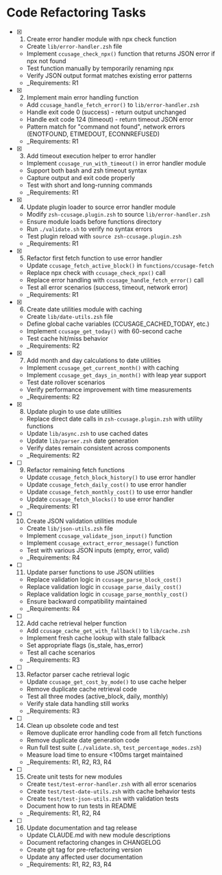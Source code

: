 # Code Refactoring Tasks

- [x] 1. Create error handler module with npx check function
  - Create `lib/error-handler.zsh` file
  - Implement `ccusage_check_npx()` function that returns JSON error if npx not found
  - Test function manually by temporarily renaming npx
  - Verify JSON output format matches existing error patterns
  - _Requirements: R1

- [x] 2. Implement main error handling function
  - Add `ccusage_handle_fetch_error()` to `lib/error-handler.zsh`
  - Handle exit code 0 (success) - return output unchanged
  - Handle exit code 124 (timeout) - return timeout JSON error
  - Pattern match for "command not found", network errors (ENOTFOUND, ETIMEDOUT, ECONNREFUSED)
  - _Requirements: R1

- [x] 3. Add timeout execution helper to error handler
  - Implement `ccusage_run_with_timeout()` in error handler module
  - Support both bash and zsh timeout syntax
  - Capture output and exit code properly
  - Test with short and long-running commands
  - _Requirements: R1

- [x] 4. Update plugin loader to source error handler module
  - Modify `zsh-ccusage.plugin.zsh` to source `lib/error-handler.zsh`
  - Ensure module loads before functions directory
  - Run `./validate.sh` to verify no syntax errors
  - Test plugin reload with `source zsh-ccusage.plugin.zsh`
  - _Requirements: R1

- [x] 5. Refactor first fetch function to use error handler
  - Update `ccusage_fetch_active_block()` in `functions/ccusage-fetch`
  - Replace npx check with `ccusage_check_npx()` call
  - Replace error handling with `ccusage_handle_fetch_error()` call
  - Test all error scenarios (success, timeout, network error)
  - _Requirements: R1

- [x] 6. Create date utilities module with caching
  - Create `lib/date-utils.zsh` file
  - Define global cache variables (CCUSAGE_CACHED_TODAY, etc.)
  - Implement `ccusage_get_today()` with 60-second cache
  - Test cache hit/miss behavior
  - _Requirements: R2

- [x] 7. Add month and day calculations to date utilities
  - Implement `ccusage_get_current_month()` with caching
  - Implement `ccusage_get_days_in_month()` with leap year support
  - Test date rollover scenarios
  - Verify performance improvement with time measurements
  - _Requirements: R2

- [x] 8. Update plugin to use date utilities
  - Replace direct date calls in `zsh-ccusage.plugin.zsh` with utility functions
  - Update `lib/async.zsh` to use cached dates
  - Update `lib/parser.zsh` date generation
  - Verify dates remain consistent across components
  - _Requirements: R2

- [ ] 9. Refactor remaining fetch functions
  - Update `ccusage_fetch_block_history()` to use error handler
  - Update `ccusage_fetch_daily_cost()` to use error handler
  - Update `ccusage_fetch_monthly_cost()` to use error handler  
  - Update `ccusage_fetch_blocks()` to use error handler
  - _Requirements: R1

- [ ] 10. Create JSON validation utilities module
  - Create `lib/json-utils.zsh` file
  - Implement `ccusage_validate_json_input()` function
  - Implement `ccusage_extract_error_message()` function
  - Test with various JSON inputs (empty, error, valid)
  - _Requirements: R4

- [ ] 11. Update parser functions to use JSON utilities
  - Replace validation logic in `ccusage_parse_block_cost()`
  - Replace validation logic in `ccusage_parse_daily_cost()`
  - Replace validation logic in `ccusage_parse_monthly_cost()`
  - Ensure backward compatibility maintained
  - _Requirements: R4

- [ ] 12. Add cache retrieval helper function
  - Add `ccusage_cache_get_with_fallback()` to `lib/cache.zsh`
  - Implement fresh cache lookup with stale fallback
  - Set appropriate flags (is_stale, has_error)
  - Test all cache scenarios
  - _Requirements: R3

- [ ] 13. Refactor parser cache retrieval logic
  - Update `ccusage_get_cost_by_mode()` to use cache helper
  - Remove duplicate cache retrieval code
  - Test all three modes (active_block, daily, monthly)
  - Verify stale data handling still works
  - _Requirements: R3

- [ ] 14. Clean up obsolete code and test
  - Remove duplicate error handling code from all fetch functions
  - Remove duplicate date generation code
  - Run full test suite (`./validate.sh`, `test_percentage_modes.zsh`)
  - Measure load time to ensure <100ms target maintained
  - _Requirements: R1, R2, R3, R4

- [ ] 15. Create unit tests for new modules
  - Create `test/test-error-handler.zsh` with all error scenarios
  - Create `test/test-date-utils.zsh` with cache behavior tests
  - Create `test/test-json-utils.zsh` with validation tests
  - Document how to run tests in README
  - _Requirements: R1, R2, R4

- [ ] 16. Update documentation and tag release
  - Update CLAUDE.md with new module descriptions
  - Document refactoring changes in CHANGELOG
  - Create git tag for pre-refactoring version
  - Update any affected user documentation
  - _Requirements: R1, R2, R3, R4